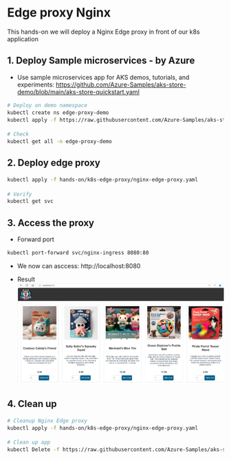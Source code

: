 # Edge proxy Nginx

This hands-on we will deploy a Nginx Edge proxy in front of our k8s application

## 1. Deploy Sample microservices - by Azure

- Use sample microservices app for AKS demos, tutorials, and experiments: https://github.com/Azure-Samples/aks-store-demo/blob/main/aks-store-quickstart.yaml

```bash
# Deploy on demo namespace
kubectl create ns edge-proxy-demo
kubectl apply -f https://raw.githubusercontent.com/Azure-Samples/aks-store-demo/main/aks-store-quickstart.yaml -n edge-proxy-demo

# Check
kubectl get all -n edge-proxy-demo
```

## 2. Deploy edge proxy

```bash
kubectl apply -f hands-on/k8s-edge-proxy/nginx-edge-proxy.yaml

# Verify
kubectl get svc
```

## 3. Access the proxy

- Forward port

```bash
kubectl port-forward svc/nginx-ingress 8080:80
```

- We now can asccess: http://localhost:8080

- Result
  ![store-front](./assets/store-front.png)

## 4. Clean up

```bash
# Cleanup Nginx Edge proxy
kubectl apply -f hands-on/k8s-edge-proxy/nginx-edge-proxy.yaml

# Clean up app
kubectl Delete -f https://raw.githubusercontent.com/Azure-Samples/aks-store-demo/main/aks-store-quickstart.yaml -n edge-proxy-demo
```

